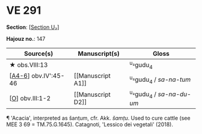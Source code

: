 # VE 291

**Section**: [[Section U₂]]

**Hajouz no.**: 147

| Source(s)              | Manuscript(s)     | Gloss                                         |
| ---------------------- | ----------------- | --------------------------------------------- |
| ★ obs.VIII:13          |                   | <sup>u₂</sup>gudu<sub>4</sub>                 |
| [[A4-6]] obv.IV':45-46 | [[Manuscript A1]] | <sup>u₂</sup>gudu<sub>4</sub> / *sa-na-tum*   |
| [[O]] obv.III:1-2      | [[Manuscript D2]] | <sup>u₂</sup>gudu<sub>4</sub> / *sa-na-du-um* |

¶ 'Acacia', interpreted as šanṭum, cfr. Akk. *šamṭu*. Used to cure cattle (see MEE 3 69 = TM.75.G.1645). Catagnoti, 'Lessico dei vegetali' (2018).

[//begin]: # "Autogenerated link references for markdown compatibility"
[Section U₂]: <Section U₂> "Section U₂"
[A4-6]: A4-6 "MEE 4, 4 + MEE 4, 5 + MEE 4, 6 = TM.75.G.2000+TM.75.G.2005+TM.75.G.2006"
[O]: O "MEE 4, 24 = TM.75.G.1774"
[//end]: # "Autogenerated link references"